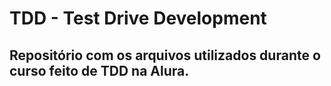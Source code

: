 # TDD - Test Drive Development

## Repositório com os arquivos utilizados durante o curso feito de TDD na Alura.